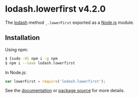 # lodash.lowerfirst v4.2.0

The [lodash](https://lodash.com/) method `_.lowerFirst` exported as a [Node.js](https://nodejs.org/) module.

## Installation

Using npm:
```bash
$ {sudo -H} npm i -g npm
$ npm i --save lodash.lowerfirst
```

In Node.js:
```js
var lowerFirst = require('lodash.lowerfirst');
```

See the [documentation](https://lodash.com/docs#lowerFirst) or [package source](https://github.com/lodash/lodash/blob/4.2.0-npm-packages/lodash.lowerfirst) for more details.
